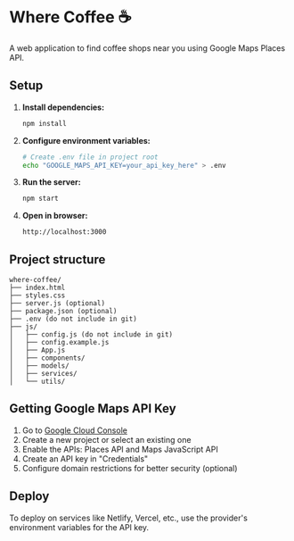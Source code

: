 # Where Coffee ☕

A web application to find coffee shops near you using Google Maps Places API.

## Setup

1. **Install dependencies:**
   ```bash
   npm install
   ```

2. **Configure environment variables:**
   ```bash
   # Create .env file in project root
   echo "GOOGLE_MAPS_API_KEY=your_api_key_here" > .env
   ```

3. **Run the server:**
   ```bash
   npm start
   ```

4. **Open in browser:**
   ```
   http://localhost:3000
   ```

## Project structure

```
where-coffee/
├── index.html
├── styles.css
├── server.js (optional)
├── package.json (optional)
├── .env (do not include in git)
├── js/
│   ├── config.js (do not include in git)
│   ├── config.example.js
│   ├── App.js
│   ├── components/
│   ├── models/
│   ├── services/
│   └── utils/
```

## Getting Google Maps API Key

1. Go to [Google Cloud Console](https://console.cloud.google.com/)
2. Create a new project or select an existing one
3. Enable the APIs: Places API and Maps JavaScript API
4. Create an API key in "Credentials"
5. Configure domain restrictions for better security (optional)

## Deploy

To deploy on services like Netlify, Vercel, etc., use the provider's environment variables for the API key.